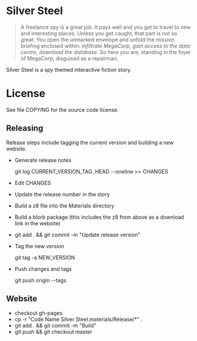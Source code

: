 # Silver Steel

> A freelance spy is a great job. It pays well and you get to travel to new and interesting places. Unless you get caught, that part is not so great.
> You open the unmarked envelope and unfold the mission briefing enclosed within: *Infiltrate MegaCorp, gain access to the data centre, download the database.*
> So here you are, standing in the foyer of MegaCorp, disguised as a repairman.

Silver Steel is a spy themed interactive fiction story.


# License

See file COPYING for the source code license.

## Releasing

Release steps include tagging the current version and building a new website.

* Generate release notes

  git log CURRENT_VERSION_TAG..HEAD --oneline >> CHANGES

* Edit CHANGES
* Update the release number in the story
* Build a z8 file into the Materials directory
* Build a blorb package (this includes the z8 from above as a download link in the website)
* git add . && git commit -m "Update release version"

* Tag the new version

  git tag -a NEW_VERSION

* Push changes and tags

  git push origin --tags

## Website

* checkout gh-pages
* cp -r "Code Name Silver Steel.materials/Release/*" .
* git add . && git commit -m "Build"
* git push && git checkout master

